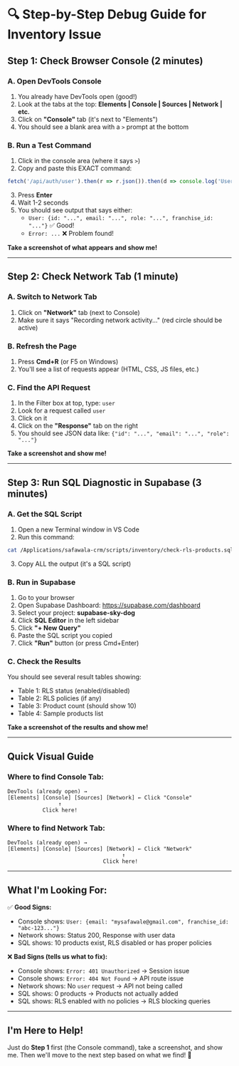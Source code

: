 # 🔍 Step-by-Step Debug Guide for Inventory Issue

## Step 1: Check Browser Console (2 minutes)

### A. Open DevTools Console
1. You already have DevTools open (good!)
2. Look at the tabs at the top: **Elements | Console | Sources | Network | etc.**
3. Click on **"Console"** tab (it's next to "Elements")
4. You should see a blank area with a `>` prompt at the bottom

### B. Run a Test Command
1. Click in the console area (where it says `>`)
2. Copy and paste this EXACT command:
```javascript
fetch('/api/auth/user').then(r => r.json()).then(d => console.log('User:', d)).catch(e => console.error('Error:', e))
```
3. Press **Enter**
4. Wait 1-2 seconds
5. You should see output that says either:
   - `User: {id: "...", email: "...", role: "...", franchise_id: "..."}`  ✅ Good!
   - `Error: ...` ❌ Problem found!

**Take a screenshot of what appears and show me!**

---

## Step 2: Check Network Tab (1 minute)

### A. Switch to Network Tab
1. Click on **"Network"** tab (next to Console)
2. Make sure it says "Recording network activity..." (red circle should be active)

### B. Refresh the Page
1. Press **Cmd+R** (or F5 on Windows)
2. You'll see a list of requests appear (HTML, CSS, JS files, etc.)

### C. Find the API Request
1. In the Filter box at top, type: `user`
2. Look for a request called `user` 
3. Click on it
4. Click on the **"Response"** tab on the right
5. You should see JSON data like: `{"id": "...", "email": "...", "role": "..."}`

**Take a screenshot and show me!**

---

## Step 3: Run SQL Diagnostic in Supabase (3 minutes)

### A. Get the SQL Script
1. Open a new Terminal window in VS Code
2. Run this command:
```bash
cat /Applications/safawala-crm/scripts/inventory/check-rls-products.sql
```
3. Copy ALL the output (it's a SQL script)

### B. Run in Supabase
1. Go to your browser
2. Open Supabase Dashboard: https://supabase.com/dashboard
3. Select your project: **supabase-sky-dog**
4. Click **SQL Editor** in the left sidebar
5. Click **"+ New Query"**
6. Paste the SQL script you copied
7. Click **"Run"** button (or press Cmd+Enter)

### C. Check the Results
You should see several result tables showing:
- Table 1: RLS status (enabled/disabled)
- Table 2: RLS policies (if any)
- Table 3: Product count (should show 10)
- Table 4: Sample products list

**Take a screenshot of the results and show me!**

---

## Quick Visual Guide

### Where to find Console Tab:
```
DevTools (already open) →
[Elements] [Console] [Sources] [Network] ← Click "Console"
                ↑
           Click here!
```

### Where to find Network Tab:
```
DevTools (already open) →
[Elements] [Console] [Sources] [Network] ← Click "Network"
                                    ↑
                              Click here!
```

---

## What I'm Looking For:

✅ **Good Signs:**
- Console shows: `User: {email: "mysafawale@gmail.com", franchise_id: "abc-123..."}`
- Network shows: Status 200, Response with user data
- SQL shows: 10 products exist, RLS disabled or has proper policies

❌ **Bad Signs (tells us what to fix):**
- Console shows: `Error: 401 Unauthorized` → Session issue
- Console shows: `Error: 404 Not Found` → API route issue
- Network shows: No `user` request → API not being called
- SQL shows: 0 products → Products not actually added
- SQL shows: RLS enabled with no policies → RLS blocking queries

---

## I'm Here to Help!

Just do **Step 1** first (the Console command), take a screenshot, and show me.
Then we'll move to the next step based on what we find! 🎯
